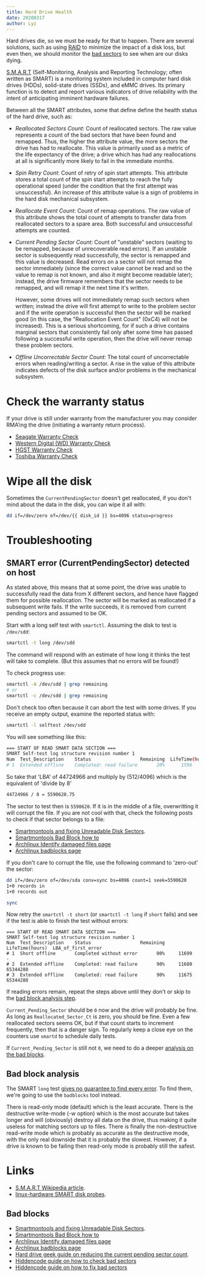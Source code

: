 ```yaml
---
title: Hard Drive Health
date: 20200317
author: Lyz
---
```


Hard drives die, so we must be ready for that to happen. There are several
solutions, such as using [RAID](https://en.wikipedia.org/wiki/RAID) to minimize
the impact of a disk loss, but even then, we should monitor the [bad
sectors](https://en.wikipedia.org/wiki/Bad_sector) to see when are our disks
dying.

[S.M.A.R.T](https://en.wikipedia.org/wiki/S.M.A.R.T.) (Self-Monitoring, Analysis
and Reporting Technology; often written as SMART) is a monitoring system
included in computer hard disk drives (HDDs), solid-state drives (SSDs), and
eMMC drives. Its primary function is to detect and report various indicators of
drive reliability with the intent of anticipating imminent hardware failures.

Between all the SMART attributes, some that define define the health status of the
hard drive, such as:

* *Reallocated Sectors Count*:  Count of reallocated sectors. The raw value
  represents a count of the bad sectors that have been found and remapped.
  Thus, the higher the attribute value, the more sectors the drive has had to
  reallocate. This value is primarily used as a metric of the life expectancy of
  the drive; a drive which has had any reallocations at all is significantly
  more likely to fail in the immediate months.
* *Spin Retry Count*: Count of retry of spin start attempts. This attribute
  stores a total count of the spin start attempts to reach the fully operational
  speed (under the condition that the first attempt was unsuccessful). An
  increase of this attribute value is a sign of problems in the hard disk
  mechanical subsystem.
* *Reallocate Event Count*: Count of remap operations. The raw value of this
  attribute shows the total count of attempts to transfer data from reallocated
  sectors to a spare area. Both successful and unsuccessful attempts are
  counted.
* *Current Pending Sector Count*: Count of "unstable" sectors (waiting to be
    remapped, because of unrecoverable read errors). If an unstable sector is
    subsequently read successfully, the sector is remapped and this value is
    decreased. Read errors on a sector will not remap the sector immediately
    (since the correct value cannot be read and so the value to remap is not
    known, and also it might become readable later); instead, the drive
    firmware remembers that the sector needs to be remapped, and will remap it
    the next time it's written.

    However, some drives will not immediately remap such sectors when written;
    instead the drive will first attempt to write to the problem sector and if
    the write operation is successful then the sector will be marked good (in
    this case, the "Reallocation Event Count" (0xC4) will not be increased).
    This is a serious shortcoming, for if such a drive contains marginal sectors
    that consistently fail only after some time has passed following
    a successful write operation, then the drive will never remap these problem
    sectors.
* *Offline Uncorrectable Sector Count*: The total count of uncorrectable errors
  when reading/writing a sector. A rise in the value of this attribute indicates
  defects of the disk surface and/or problems in the mechanical subsystem.

# Check the warranty status

If your drive is still under warranty from the manufacturer you
may consider RMA’ing the drive (initiating a warranty return process).

* [Seagate Warranty Check](http://support.seagate.com/customer/en-US/warranty_validation.jsp)
* [Western Digital (WD) Warranty Check](https://support.wdc.com/warranty/warrantystatus.aspx?lang=en)
* [HGST Warranty Check](http://www1.hgst.com/warranty/index_gtech_serial.do)
* [Toshiba Warranty Check](https://support.toshiba.com/warranty)

# Wipe all the disk

Sometimes the `CurrentPendingSector` doesn't get reallocated, if you don't mind
about the data in the disk, you can wipe it all with:

```bash
dd if=/dev/zero of=/dev/{{ disk_id }} bs=4096 status=progress
```

# Troubleshooting

## SMART error (CurrentPendingSector) detected on host

As stated above, this means that at some point, the drive was unable to
successfully read the data from X different sectors, and hence have flagged them
for possible reallocation. The sector will be marked as reallocated if
a subsequent write fails. If the write succeeds, it is removed from current
pending sectors and assumed to be OK.

Start with a long self test with `smartctl`. Assuming the disk to test is
`/dev/sdd`:

```bash
smartctl -t long /dev/sdd
```

The command will respond with an estimate of how long it thinks the test will
take to complete.  (But this assumes that no errors will be found!)

To check progress use:

```bash
smartctl -A /dev/sdd | grep remaining
# or
smartctl -c /dev/sdd | grep remaining
```

Don't check too often because it can abort the test with some drives. If you
receive an empty output, examine the reported status with:

```bash
smartctl -l selftest /dev/sdd
```

You will see something like this:

```bash
=== START OF READ SMART DATA SECTION ===
SMART Self-test log structure revision number 1
Num  Test_Description    Status                  Remaining  LifeTime(hours)  LBA_of_first_error
# 1  Extended offline    Completed: read failure       20%      1596         44724966
```

So take that 'LBA' of 44724966 and multiply by (512/4096) which is the
equivalent of 'divide by 8'

```bash
44724966 / 8 = 5590620.75
```

The sector to test then is `5590620`. If it is in the middle of a file,
overwritting it will corrupt the file. If you are not cool with that, check the
following posts to check if that sector belongs to a file:

* [Smartmontools and fixing Unreadable Disk
    Sectors](https://nwsmith.blogspot.com/2007/08/smartmontools-and-fixing-unreadable.html).
* [Smartmontools Bad Block how to](https://www.smartmontools.org/wiki/BadBlockHowto)
* [Archlinux Identify damaged files page](https://wiki.archlinux.org/index.php/Identify_damaged_files)
* [Archlinux badblocks page](https://wiki.archlinux.org/index.php/Badblocks)

If you don't care to corrupt the file, use the following command to 'zero-out'
the sector:

```bash
dd if=/dev/zero of=/dev/sda conv=sync bs=4096 count=1 seek=5590620
1+0 records in
1+0 records out

sync
```

Now retry the `smartctl -t short` (or `smartctl -t long` if `short` fails) and
see if the test is able to finish the test without errors:

```
=== START OF READ SMART DATA SECTION ===
SMART Self-test log structure revision number 1
Num  Test_Description    Status                  Remaining  LifeTime(hours)  LBA_of_first_error
# 1  Short offline       Completed without error       00%     11699         -
# 2  Extended offline    Completed: read failure       90%     11680         65344288
# 3  Extended offline    Completed: read failure       90%     11675         65344288
```

If reading errors remain, repeat the steps above until they don't or skip to the
[bad block analysis step](#bad-block-analysis).

`Current_Pending_Sector` should be `0` now and the drive will probably be fine.
As long as `Reallocated_Sector_Ct` is zero, you should be fine. Even a few
reallocated sectors seems OK, but if that count starts to increment frequently,
then that is a danger sign. To regularly keep a close eye on the counters use
`smartd` to schedule daily tests.

If `Current_Pending_Sector` is still not `0`, we need to do a deeper [analysis on
the bad blocks](#bad-block-analysis).

## Bad block analysis

The SMART `long` test [gives no guarantee to find every
error](https://www.linuxquestions.org/questions/linux-hardware-18/smartd-currently-unreadable-pending-sectors-errors-4175659756/).
To find them, we're going to use the `badblocks` tool instead.

There is read-only mode (default) which is the least accurate. There is the
destructive write-mode (-w option) which is the most accurate but takes longer
and will (obviously) destroy all data on the drive, thus making it quite useless
for matching sectors up to files. There is finally the non-destructive
read-write mode which is probably as accurate as the destructive mode, with the
only real downside that it is probably the slowest. However, if a drive is known
to be failing then read-only mode is probably still the safest.

# Links

* [S.M.A.R.T Wikipedia article](https://en.wikipedia.org/wiki/S.M.A.R.T.).
* [linux-hardware SMART disk probes](https://github.com/linuxhw/SMART).

## Bad blocks

* [Smartmontools and fixing Unreadable Disk
    Sectors](https://nwsmith.blogspot.com/2007/08/smartmontools-and-fixing-unreadable.html).
* [Smartmontools Bad Block how to](https://www.smartmontools.org/wiki/BadBlockHowto)
* [Archlinux Identify damaged files page](https://wiki.archlinux.org/index.php/Identify_damaged_files)
* [Archlinux badblocks page](https://wiki.archlinux.org/index.php/Badblocks)
* [Hard drive geek guide on reducing the current pending sector
    count](https://harddrivegeek.com/current-pending-sector-count/).
* [Hiddencode guide on how to check bad sectors](https://hiddenc0de.wordpress.com/2015/06/12/how-to-check-bad-sectors-or-bad-blocks-on-hard-disk-in-linux/)
* [Hiddencode guide on how to fix bad sectors](https://hiddenc0de.wordpress.com/2015/06/12/how-to-fix-bad-sectors-or-bad-blocks-on-hard-disk/)
